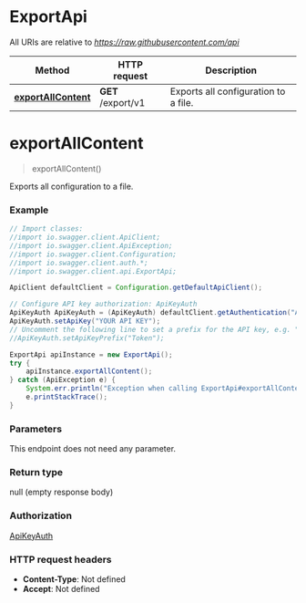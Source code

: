 # ExportApi

All URIs are relative to *https://raw.githubusercontent.com/api*

Method | HTTP request | Description
------------- | ------------- | -------------
[**exportAllContent**](ExportApi.md#exportAllContent) | **GET** /export/v1 | Exports all configuration to a file.

<a name="exportAllContent"></a>
# **exportAllContent**
> exportAllContent()

Exports all configuration to a file.

### Example
```java
// Import classes:
//import io.swagger.client.ApiClient;
//import io.swagger.client.ApiException;
//import io.swagger.client.Configuration;
//import io.swagger.client.auth.*;
//import io.swagger.client.api.ExportApi;

ApiClient defaultClient = Configuration.getDefaultApiClient();

// Configure API key authorization: ApiKeyAuth
ApiKeyAuth ApiKeyAuth = (ApiKeyAuth) defaultClient.getAuthentication("ApiKeyAuth");
ApiKeyAuth.setApiKey("YOUR API KEY");
// Uncomment the following line to set a prefix for the API key, e.g. "Token" (defaults to null)
//ApiKeyAuth.setApiKeyPrefix("Token");

ExportApi apiInstance = new ExportApi();
try {
    apiInstance.exportAllContent();
} catch (ApiException e) {
    System.err.println("Exception when calling ExportApi#exportAllContent");
    e.printStackTrace();
}
```

### Parameters
This endpoint does not need any parameter.

### Return type

null (empty response body)

### Authorization

[ApiKeyAuth](../README.md#ApiKeyAuth)

### HTTP request headers

 - **Content-Type**: Not defined
 - **Accept**: Not defined

